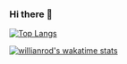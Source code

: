 ### Hi there 👋

<!--
**Jacky-Lzx/Jacky-Lzx** is a ✨ _special_ ✨ repository because its `README.md` (this file) appears on your GitHub profile.

Here are some ideas to get you started:

- 🔭 I’m currently working on ...
- 🌱 I’m currently learning ...
- 👯 I’m looking to collaborate on ...
- 🤔 I’m looking for help with ...
- 💬 Ask me about ...
- 📫 How to reach me: ...
- 😄 Pronouns: ...
- ⚡ Fun fact: ...
-->

<!-- [![Anurag's github stats](https://github-readme-stats.vercel.app/api?username=Jacky-Lzx&count_private=true&show_icons=true&theme=catppuccin_mocha)](https://github.com/anuraghazra/github-readme-stats) -->

[![Top Langs](https://github-readme-stats.vercel.app/api/top-langs/?username=Jacky-Lzx&count_private=true&show_icons=true&theme=catppuccin_mocha&card_width=445&layout=compact)](https://github.com/anuraghazra/github-readme-stats)

[![willianrod's wakatime stats](https://github-readme-stats.vercel.app/api/wakatime?username=lzx12138&theme=catppuccin_mocha&langs_count=5)](https://github.com/anuraghazra/github-readme-stats)
